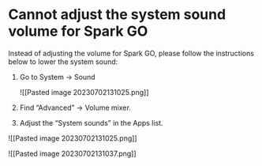 # Cannot adjust the system sound volume for Spark GO

Instead of adjusting the volume for Spark GO, please follow the instructions below to lower the system sound:

1. Go to System -> Sound
   
   ![[Pasted image 20230702131025.png]]
   
2. Find “Advanced” -> Volume mixer.
   
3. Adjust the “System sounds” in the Apps list.

![[Pasted image 20230702131025.png]]

![[Pasted image 20230702131037.png]]